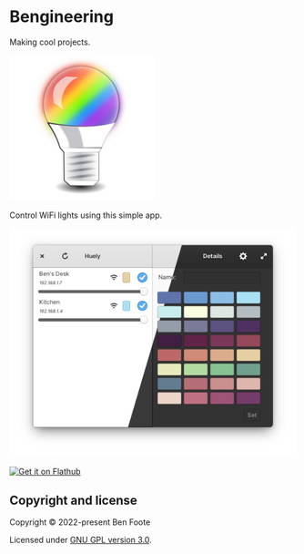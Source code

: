 # Bengineering
Making cool projects.

![Huely icon](images/128.svg)

Control WiFi lights using this simple app.

![Huely screenshot](images/light-and-dark.png)

<a href="https://www.flathub.org/apps/details/com.github.benpocalypse.Huely">
<img src="https://www.flathub.org/assets/badges/flathub-badge-en.png" alt="Get it on Flathub" width="165" />
</a>

## Copyright and license
Copyright &copy; 2022-present Ben Foote

Licensed under [GNU GPL version 3.0](./LICENSE).
